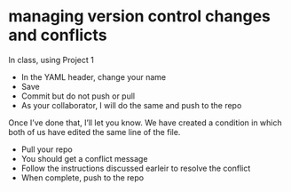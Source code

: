 
# managing version control changes and conflicts

In class, using Project 1

  - In the YAML header, change your name
  - Save
  - Commit but do not push or pull
  - As your collaborator, I will do the same and push to the repo

Once I’ve done that, I’ll let you know. We have created a condition in
which both of us have edited the same line of the file.

  - Pull your repo
  - You should get a conflict message
  - Follow the instructions discussed earleir to resolve the conflict
  - When complete, push to the repo
